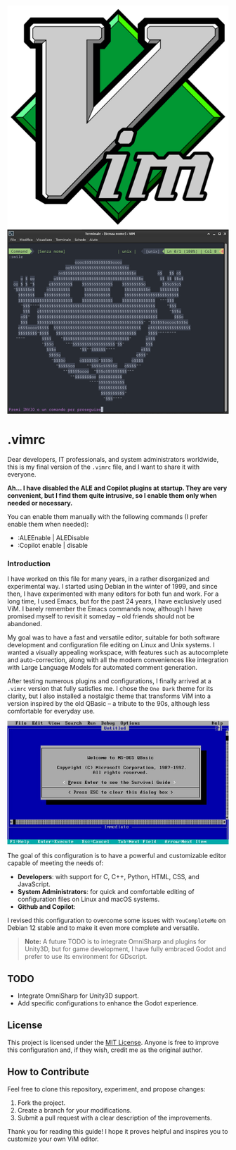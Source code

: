 ![ViM Logo](Vimlogo.svg.png)
![ViM Smile](vim_smile.png)

# .vimrc

Dear developers, IT professionals, and system administrators worldwide, this is my final version of the `.vimrc` file, and I want to share it with everyone.

**Ah... I have disabled the ALE and Copilot plugins at startup. They are very convenient, but I find them quite intrusive, so I enable them only when needed or necessary.**

You can enable them manually with the following commands (I prefer enable them when needed):
- :ALEEnable | ALEDisable
- :Copilot enable | disable

### Introduction

I have worked on this file for many years, in a rather disorganized and experimental way. I started using Debian in the winter of 1999, and since then, I have experimented with many editors for both fun and work. For a long time, I used Emacs, but for the past 24 years, I have exclusively used ViM. I barely remember the Emacs commands now, although I have promised myself to revisit it someday – old friends should not be abandoned.

My goal was to have a fast and versatile editor, suitable for both software development and configuration file editing on Linux and Unix systems. I wanted a visually appealing workspace, with features such as autocomplete and auto-correction, along with all the modern conveniences like integration with Large Language Models for automated comment generation.

After testing numerous plugins and configurations, I finally arrived at a `.vimrc` version that fully satisfies me. I chose the `One Dark` theme for its clarity, but I also installed a nostalgic theme that transforms ViM into a version inspired by the old QBasic – a tribute to the 90s, although less comfortable for everyday use.

![QBasic Theme](Qbasic2.jpg)

The goal of this configuration is to have a powerful and customizable editor capable of meeting the needs of:

- **Developers**: with support for C, C++, Python, HTML, CSS, and JavaScript.
- **System Administrators**: for quick and comfortable editing of configuration files on Linux and macOS systems.
- **Github and Copilot**: 

I revised this configuration to overcome some issues with `YouCompleteMe` on Debian 12 stable and to make it even more complete and versatile.

> **Note:** A future TODO is to integrate OmniSharp and plugins for Unity3D, but for game development, I have fully embraced Godot and prefer to use its environment for GDscript.

## TODO

- Integrate OmniSharp for Unity3D support.
- Add specific configurations to enhance the Godot experience.

## License

This project is licensed under the [MIT License](https://opensource.org/licenses/MIT). Anyone is free to improve this configuration and, if they wish, credit me as the original author.

## How to Contribute

Feel free to clone this repository, experiment, and propose changes:

1. Fork the project.
2. Create a branch for your modifications.
3. Submit a pull request with a clear description of the improvements.

Thank you for reading this guide! I hope it proves helpful and inspires you to customize your own ViM editor.
